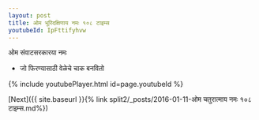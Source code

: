 ```yaml
---
layout: post
title: ओम भूरिदक्षिणाय नमः १०८ टाइम्स
youtubeId: IpFttifyhvw
---
```

 
 
 ओम संवाटसरकारया नमः  
 
 -  जो फिरण्यासाठी वेळेचे चाक बनवितो 
 
  
 
  
 
 
 
 
 
 


{% include youtubePlayer.html id=page.youtubeId %}
 
[Next]({{ site.baseurl }}{% link  split2/_posts/2016-01-11-ओम चतुरात्माय नमः १०८ टाइम्स.md%})
 
